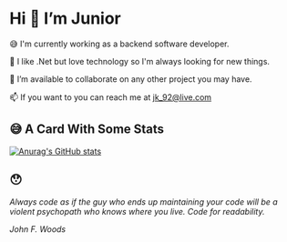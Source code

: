 # Hi 👋 I’m Junior

😅 I'm currently working as a backend software developer.

🥰 I like .Net but love technology so I'm always looking for new things.

🧐 I’m available to collaborate on any other project you may have.

📫 If you want to you can reach me at jk_92@live.com
 
 
 ## 😅 A Card With Some Stats 

[![Anurag's GitHub stats](https://github-readme-stats.vercel.app/api?username=JuniorK92&show_icons=true&theme=outrun&border_radius=30)](https://github.com/JuniorK92)

## 😯

*Always code as if the guy who ends up maintaining your code will be a
violent psychopath who knows where you live. Code for readability.*

*John F. Woods*

<!---
JuniorK92/JuniorK92 is a ✨ special ✨ repository because its `README.md` (this file) appears on your GitHub profile.
You can click the Preview link to take a look at your changes.
--->
